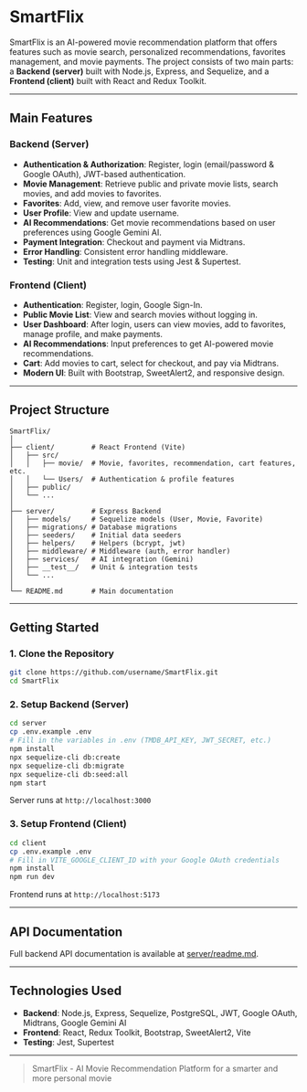 # SmartFlix

SmartFlix is an AI-powered movie recommendation platform that offers features such as movie search, personalized recommendations, favorites management, and movie payments. The project consists of two main parts: a **Backend (server)** built with Node.js, Express, and Sequelize, and a **Frontend (client)** built with React and Redux Toolkit.

---

## Main Features

### Backend (Server)

- **Authentication & Authorization**: Register, login (email/password & Google OAuth), JWT-based authentication.
- **Movie Management**: Retrieve public and private movie lists, search movies, and add movies to favorites.
- **Favorites**: Add, view, and remove user favorite movies.
- **User Profile**: View and update username.
- **AI Recommendations**: Get movie recommendations based on user preferences using Google Gemini AI.
- **Payment Integration**: Checkout and payment via Midtrans.
- **Error Handling**: Consistent error handling middleware.
- **Testing**: Unit and integration tests using Jest & Supertest.

### Frontend (Client)

- **Authentication**: Register, login, Google Sign-In.
- **Public Movie List**: View and search movies without logging in.
- **User Dashboard**: After login, users can view movies, add to favorites, manage profile, and make payments.
- **AI Recommendations**: Input preferences to get AI-powered movie recommendations.
- **Cart**: Add movies to cart, select for checkout, and pay via Midtrans.
- **Modern UI**: Built with Bootstrap, SweetAlert2, and responsive design.

---

## Project Structure

```
SmartFlix/
│
├── client/         # React Frontend (Vite)
│   ├── src/
│   │   ├── movie/  # Movie, favorites, recommendation, cart features, etc.
│   │   └── Users/  # Authentication & profile features
│   ├── public/
│   └── ...
│
├── server/         # Express Backend
│   ├── models/     # Sequelize models (User, Movie, Favorite)
│   ├── migrations/ # Database migrations
│   ├── seeders/    # Initial data seeders
│   ├── helpers/    # Helpers (bcrypt, jwt)
│   ├── middleware/ # Middleware (auth, error handler)
│   ├── services/   # AI integration (Gemini)
│   ├── __test__/   # Unit & integration tests
│   └── ...
│
└── README.md       # Main documentation
```

---

## Getting Started

### 1. Clone the Repository

```sh
git clone https://github.com/username/SmartFlix.git
cd SmartFlix
```

### 2. Setup Backend (Server)

```sh
cd server
cp .env.example .env
# Fill in the variables in .env (TMDB_API_KEY, JWT_SECRET, etc.)
npm install
npx sequelize-cli db:create
npx sequelize-cli db:migrate
npx sequelize-cli db:seed:all
npm start
```

Server runs at `http://localhost:3000`

### 3. Setup Frontend (Client)

```sh
cd client
cp .env.example .env
# Fill in VITE_GOOGLE_CLIENT_ID with your Google OAuth credentials
npm install
npm run dev
```

Frontend runs at `http://localhost:5173`

---

## API Documentation

Full backend API documentation is available at [server/readme.md](server/readme.md).

---

## Technologies Used

- **Backend**: Node.js, Express, Sequelize, PostgreSQL, JWT, Google OAuth, Midtrans, Google Gemini AI
- **Frontend**: React, Redux Toolkit, Bootstrap, SweetAlert2, Vite
- **Testing**: Jest, Supertest

---

> SmartFlix - AI Movie Recommendation Platform for a smarter and more personal movie
